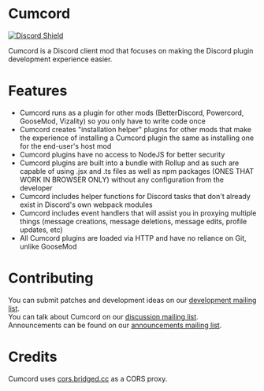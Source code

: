 # Cumcord

[![Discord Shield](https://discordapp.com/api/guilds/824921608560181258/widget.png?style=shield)](https://discord.gg/FhHQQrVs7U)

Cumcord is a Discord client mod that focuses on making the Discord plugin development experience easier.

# Features

- Cumcord runs as a plugin for other mods (BetterDiscord, Powercord, GooseMod, Vizality) so you only have to write code once
- Cumcord creates "installation helper" plugins for other mods that make the experience of installing a Cumcord plugin the same as installing one for the end-user's host mod
- Cumcord plugins have no access to NodeJS for better security
- Cumcord plugins are built into a bundle with Rollup and as such are capable of using .jsx and .ts files as well as npm packages (ONES THAT WORK IN BROWSER ONLY) without any configuration from the developer
- Cumcord includes helper functions for Discord tasks that don't already exist in Discord's own webpack modules
- Cumcord includes event handlers that will assist you in proxying multiple things (message creations, message deletions, message edits, profile updates, etc)
- All Cumcord plugins are loaded via HTTP and have no reliance on Git, unlike GooseMod

# Contributing

You can submit patches and development ideas on our [development mailing list](https://lists.sr.ht/~creatable/cumcord-devel).  
You can talk about Cumcord on our [discussion mailing list](https://lists.sr.ht/~creatable/cumcord-discuss).  
Announcements can be found on our [announcements mailing list](https://lists.sr.ht/~creatable/cumcord-announce).

# Credits

Cumcord uses [cors.bridged.cc](https://app.cors.bridged.cc/) as a CORS proxy.